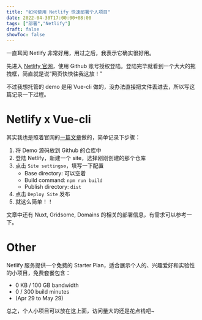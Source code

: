```yaml
---
title: "如何使用 Netlify 快速部署个人项目"
date: 2022-04-30T17:00:00+08:00
tags: ["部署","Netlify"]
draft: false
showToc: false
---
```

一直耳闻 Netlify 非常好用，用过之后，我表示它确实很好用。  

先进入 [Netlify 官网](https://app.netlify.com/)，使用 Github 账号授权登陆。登陆完毕就看到一个大大的拖拽框，简直就是说“网页快快往我这放！”    

不过我想托管的 demo 是用 Vue-cli 做的，没办法直接把文件丢进去，所以写这篇记录一下过程。


 
# Netlify x Vue-cli
其实我也是照着官网的[一篇文章](https://www.netlify.com/blog/2019/11/30/how-to-deploy-a-vue-site/)做的，简单记录下步骤：
1. 将 Demo 源码放到 Github 的仓库中
2. 登陆 Netlify，新建一个 site，选择刚刚创建的那个仓库
3. 点击 `Site settings⚙️`，填写一下配置
    - Base directory: 可以空着
    - Build command: `npm run build`
    - Publish directory: `dist`
4. 点击 `Deploy Site` 发布
5. 就这么简单！！  

文章中还有 Nuxt, Gridsome, Domains 的相关的部署信息，有需求可以参考一下。

# Other
Netlify 服务提供一个免费的 Starter Plan，适合展示个人的、兴趣爱好和实验性的小项目，免费套餐包含：
- 0 KB / 100 GB bandwidth
- 0 / 300 build minutes
- (Apr 29 to May 29)

总之，个人小项目可以放在这上面，访问量大的还是花点钱吧~

